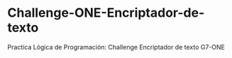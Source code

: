 # Challenge-ONE-Encriptador-de-texto
Practica Lógica de Programación: Challenge Encriptador de texto G7-ONE
